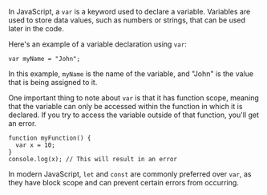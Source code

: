 In JavaScript, a `var` is a keyword used to declare a variable. Variables are used to store data values, such as numbers or strings, that can be used later in the code. 

Here's an example of a variable declaration using `var`:

```
var myName = "John";
```

In this example, `myName` is the name of the variable, and "John" is the value that is being assigned to it.

One important thing to note about `var` is that it has function scope, meaning that the variable can only be accessed within the function in which it is declared. If you try to access the variable outside of that function, you'll get an error.

```
function myFunction() {
  var x = 10;
}
console.log(x); // This will result in an error
```

In modern JavaScript, `let` and `const` are commonly preferred over `var`, as they have block scope and can prevent certain errors from occurring.
